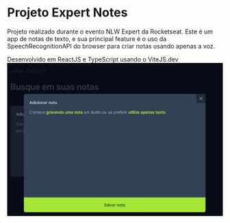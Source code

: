 # Projeto Expert Notes

Projeto realizado durante o evento NLW Expert da Rocketseat. Este é um app de notas de texto, 
e sua principal feature é o uso da SpeechRecognitionAPI do browser para criar
notas usando apenas a voz.

Desenvolvido em ReactJS e TypeScript usando o ViteJS.dev
![2024-02-09_09-33-44](https://raw.githubusercontent.com/resendegu/voice-notes-nlw-expert/main/2024-02-09_09-33-44.png)
